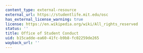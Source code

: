 ```yaml
---
content_type: external-resource
external_url: https://studentlife.mit.edu/osc
has_external_license_warning: true
license: https://en.wikipedia.org/wiki/All_rights_reserved
status: ''
title: Office of Student Conduct
uid: b15cadde-ea60-41fc-b9b8-fc02259de265
wayback_url: ''
---
```

